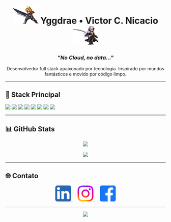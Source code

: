 <h1 align="center">
  <img src="https://github.com/Yggdrae/yggdrae/blob/main/cloud.gif" width="80"/> 
  Yggdrae • Victor C. Nicacio 
  <img src="https://github.com/Yggdrae/yggdrae/blob/main/sephiroth.gif" width="80"/>
</h1>

<h3 align="center"><em>"No Cloud, no data..."</em></h3>

<p align="center">
  Desenvolvedor full stack apaixonado por tecnologia. Inspirado por mundos fantásticos e movido por código limpo.
</p>

---

## 🧩 Stack Principal

<p align="left">
  <img src="https://img.shields.io/badge/React-%2320232a?style=flat&logo=react&logoColor=%2361DAFB"/>
  <img src="https://img.shields.io/badge/React Native-20232A?style=flat&logo=react&logoColor=61DAFB"/>
  <img src="https://img.shields.io/badge/Expo-000020?style=flat&logo=expo&logoColor=white"/>
  <img src="https://img.shields.io/badge/Next.js-000?style=flat&logo=next.js&logoColor=white"/>
  <img src="https://img.shields.io/badge/NestJS-E0234E?style=flat&logo=nestjs&logoColor=white"/>
  <img src="https://img.shields.io/badge/PostgreSQL-316192?style=flat&logo=postgresql&logoColor=white"/>
  <img src="https://img.shields.io/badge/TypeScript-007ACC?style=flat&logo=typescript&logoColor=white"/>
  <img src="https://img.shields.io/badge/Node.js-339933?style=flat&logo=node.js&logoColor=white"/>
</p>

---

## 📊 GitHub Stats

<p align="center">
  <a href="https://git.io/streak-stats">
    <img src="https://streak-stats.demolab.com?user=Yggdrae&theme=tokyonight&border_radius=12"/>
  </a>
</p>

<p align="center">
  <a href="https://github.com/anuraghazra/github-readme-stats">
    <img src="https://github-readme-stats.vercel.app/api/top-langs/?username=Yggdrae&layout=compact&theme=tokyonight"/>
  </a>
</p>

---

## 🌐 Contato

<p align="center">
  <a href="https://www.linkedin.com/in/vcnicacio/">
    <img src="https://github.com/Yggdrae/yggdrae/blob/main/linkedin.png" height="50"/>
  </a>&nbsp;&nbsp;&nbsp;
  <a href="https://www.instagram.com/vc_nicacio/">
    <img src="https://github.com/Yggdrae/yggdrae/blob/main/instagram.png" height="50"/>
  </a>&nbsp;&nbsp;&nbsp;
  <a href="https://www.facebook.com/victorcnicacio">
    <img src="https://github.com/Yggdrae/yggdrae/blob/main/facebook.png" height="50"/>
  </a>
</p>

---

<p align="center">
  <img src="https://capsule-render.vercel.app/api?type=waving&color=0:0f0f0f,100:1f1f1f&height=100&section=footer&text=Keep%20Coding...&fontSize=18&fontColor=white" />
</p>

